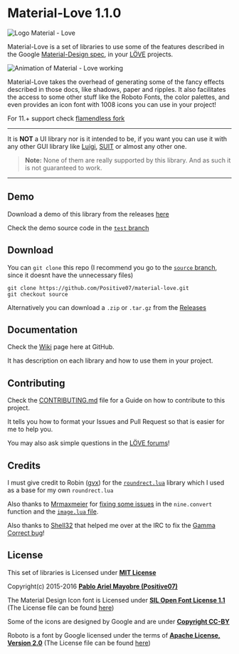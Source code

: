 # Material-Love 1.1.0
![Logo Material - Love](https://github.com/Positive07/material-love/blob/master/images/logo.png)

Material-Love is a set of libraries to use some of the features described in the Google [Material-Design spec][1], in your [LÖVE][2] projects.

![Animation of Material - Love working](https://github.com/Positive07/material-love/blob/master/images/master.gif)

Material-Love takes the overhead of generating some of the fancy effects described in those docs, like shadows, paper and ripples. It also facilitates the access to some other stuff like the Roboto Fonts, the color palettes, and even provides an icon font with 1008 icons you can use in your project!

For 11.+ support check [flamendless fork](https://github.com/flamendless/material-love)

***

It is **NOT** a UI library nor is it intended to be, if you want you can use it with any other GUI library like [Luigi][4], [SUIT][5] or almost any other one.

> **Note:** None of them are really supported by this library. And as such it is not guaranteed to work.

***

## Demo

Download a demo of this library from the releases [here](https://github.com/Positive07/material-love/releases/tag/1.1.0-demo)

Check the demo source code in the [`test` branch](https://github.com/Positive07/material-love/tree/test)

## Download

You can `git clone` this repo (I recommend you go to the [`source` branch](https://github.com/Positive07/material-love/tree/source), since it doesnt have the unnecessary files)

```shell
git clone https://github.com/Positive07/material-love.git
git checkout source
```

Alternatively you can download a `.zip` or `.tar.gz` from the [Releases](https://github.com/Positive07/material-love/releases/tag/1.1.0)

## Documentation

Check the [Wiki][10] page here at GitHub.

It has description on each library and how to use them in your project.

## Contributing

Check the [CONTRIBUTING.md][14] file for a Guide on how to contribute to this project.

It tells you how to format your Issues and Pull Request so that is easier for me to help you.

You may also ask simple questions in the [LÖVE forums][15]!

## Credits

I must give credit to Robin ([gvx][8]) for the [`roundrect.lua`][13] library which I used as a base for my own `roundrect.lua`

Also thanks to [Mrmaxmeier][11] for [fixing some issues][12] in the `nine.convert` function and the [`image.lua` file][16].

Also thanks to [Shell32][23] that helped me over at the IRC to fix the [Gamma Correct bug][24]!

## License

This set of libraries is Licensed under **[MIT License][9]**

Copyright(c) 2015-2016 **[Pablo Ariel Mayobre (Positive07)][20]**

The Material Design Icon font is Licensed under **[SIL Open Font License 1.1][17]** (The License file can be found [here][19])

Some of the icons are designed by Google and are under **[Copyright CC-BY][18]**

Roboto is a font by Google licensed under the terms of **[Apache License, Version 2.0][21]** (The License file can be found [here][22])

[1]:https://www.google.com/design/spec/
[2]:https://www.love2d.org

[4]:https://www.github.com/airstruck/Luigi
[5]:https://www.github.com/vrld/SUIT
[6]:https://www.github.com/KennyShields/LoveFrames
[7]:http://www.lua.org/pil
[8]:https://www.github.com/gvx
[9]:https://www.github.com/Positive07/material-love/tree/master/LICENSE
[10]:https://www.github.com/Positive07/material-love/wiki
[11]:https://www.github.com/Mrmaxmeier
[12]:https://www.github.com/Positive07/material-love/pull/3
[13]:https://gist.github.com/gvx/9072860
[14]:https://www.github.com/Positive07/material-love/tree/master/CONTRIBUTING.md
[15]:https://love2d.org/forums/viewtopic.php?f=5&t=79918
[16]:https://github.com/Positive07/material-love/blob/d119314500b36b9d965199f065d64008b38884da/libs/image.lua
[17]:https://github.com/Templarian/MaterialDesign/blob/master/license.txt
[18]:https://github.com/google/material-design-icons/blob/master/LICENSE
[19]:https://github.com/Positive07/material-love/blob/master/assets/icons-license.txt
[20]:https://www.github.com/Positive07
[21]:https://github.com/google/roboto/blob/master/LiCENSE
[22]:https://github.com/Positive07/material-love/blob/master/assets/roboto-license.txt
[23]:https://github.com/Shell64
[24]:https://github.com/Positive07/material-love/issues/16
